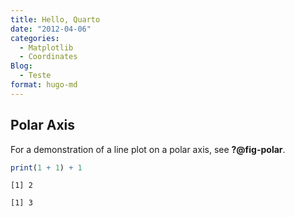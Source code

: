 ```yaml
---
title: Hello, Quarto
date: "2012-04-06"
categories:
  - Matplotlib
  - Coordinates
Blog:
  - Teste
format: hugo-md
---
```


## Polar Axis

For a demonstration of a line plot on a polar axis, see **?@fig-polar**.

``` r
print(1 + 1) + 1
```

    [1] 2

    [1] 3
